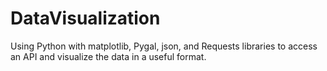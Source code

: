 # DataVisualization
Using Python with matplotlib, Pygal, json, and Requests libraries to access an API and visualize the data in a useful format.
